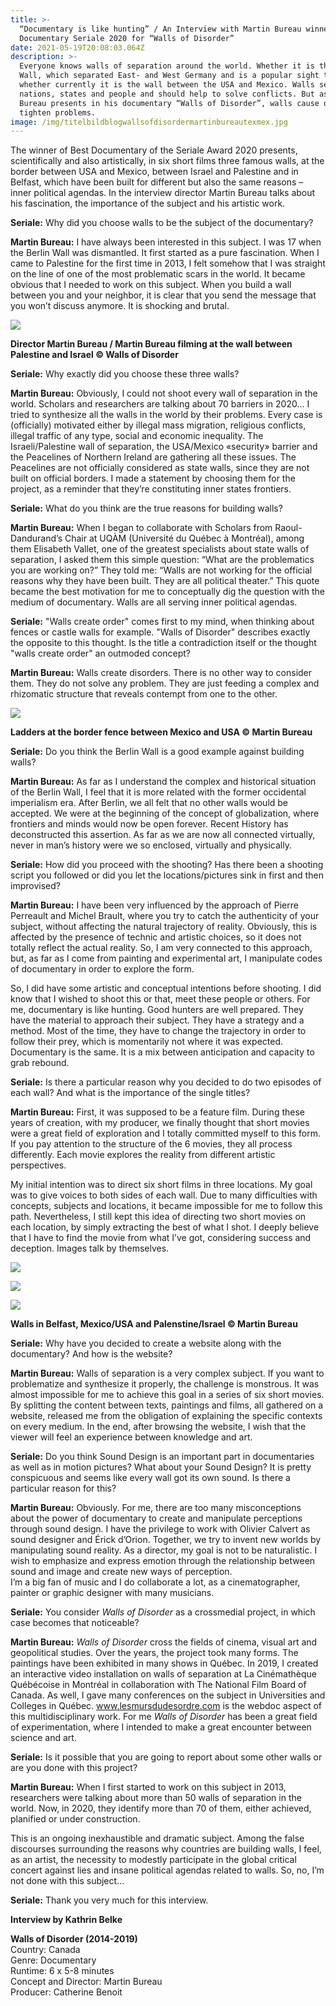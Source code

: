```yaml
---
title: >-
  “Documentary is like hunting” / An Interview with Martin Bureau winner Best
  Documentary Seriale 2020 for “Walls of Disorder” 
date: 2021-05-19T20:08:03.064Z
description: >-
  Everyone knows walls of separation around the world. Whether it is the Berlin
  Wall, which separated East- and West Germany and is a popular sight today or
  whether currently it is the wall between the USA and Mexico. Walls separate
  nations, states and people and should help to solve conflicts. But as Martin
  Bureau presents in his documentary “Walls of Disorder”, walls cause or rather
  tighten problems. 
image: /img/titelbildblogwallsofdisordermartinbureautexmex.jpg
---
```

The winner of Best Documentary of the Seriale Award 2020 presents, scientifically and also artistically, in six short films three famous walls, at the border between USA and Mexico, between Israel and Palestine and in Belfast, which have been built for different but also the same reasons – inner political agendas. In the interview director Martin Bureau talks about his fascination, the importance of the subject and his artistic work.

**Seriale:** Why did you choose walls to be the subject of the documentary?

**Martin Bureau:** I have always been interested in this subject. I was 17 when the Berlin Wall was dismantled. It first started as a pure fascination. When I came to Palestine for the first time in 2013, I felt somehow that I was straight on the line of one of the most problematic scars in the world. It became obvious that I needed to work on this subject. When you build a wall between you and your neighbor, it is clear that you send the message that you won’t discuss anymore. It is shocking and brutal.

![](/img/bild2und3blogwallsofdisordermartinbureau.jpg)

**Director Martin Bureau / Martin Bureau filming at the wall between Palestine and Israel © Walls of Disorder**

**Seriale:** Why exactly did you choose these three walls? 

**Martin Bureau:** Obviously, I could not shoot every wall of separation in the world. Scholars and researchers are talking about 70 barriers in 2020... I tried to synthesize all the walls in the world by their problems. Every case is (officially) motivated either by illegal mass migration, religious conflicts, illegal traffic of any type, social and economic inequality. The Israeli/Palestine wall of separation, the USA/Mexico «security» barrier and the Peacelines of Northern Ireland are gathering all these issues. The Peacelines are not officially considered as state walls, since they are not built on official borders. I made a statement by choosing them for the project, as a reminder that they’re constituting inner states frontiers.

**Seriale:** What do you think are the true reasons for building walls?

**Martin Bureau:** When I began to collaborate with Scholars from Raoul-Dandurand’s Chair at UQÀM (Université du Québec à Montréal), among them Elisabeth Vallet, one of the greatest specialists about state walls of separation, I asked them this simple question: “What are the problematics you are working on?” They told me: “Walls are not working for the official reasons why they have been built. They are all political theater.” This quote became the best motivation for me to conceptually dig the question with the medium of documentary. Walls are all serving inner political agendas. 

**Seriale:** "Walls create order" comes first to my mind, when thinking about fences or castle walls for example. "Walls of Disorder" describes exactly the opposite to this thought. Is the title a contradiction itself or the thought "walls create order" an outmoded concept?

**Martin Bureau:** Walls create disorders. There is no other way to consider them. They do not solve any problem. They are just feeding a complex and rhizomatic structure that reveals contempt from one to the other.

![](/img/bild4blogwallsofdisordertexmex.png)

**Ladders at the border fence between Mexico and USA © Martin Bureau**

**Seriale:** Do you think the Berlin Wall is a good example against building walls?

**Martin Bureau:** As far as I understand the complex and historical situation of the Berlin Wall, I feel that it is more related with the former occidental imperialism era. After Berlin, we all felt that no other walls would be accepted. We were at the beginning of the concept of globalization, where frontiers and minds would now be open forever. Recent History has deconstructed this assertion. As far as we are now all connected virtually, never in man’s history were we so enclosed, virtually and physically. 

**Seriale:** How did you proceed with the shooting? Has there been a shooting script you followed or did you let the locations/pictures sink in first and then improvised?

**Martin Bureau:** I have been very influenced by the approach of Pierre Perreault and Michel Brault, where you try to catch the authenticity of your subject, without affecting the natural trajectory of reality. Obviously, this is affected by the presence of technic and artistic choices, so it does not totally reflect the actual reality. So, I am very connected to this approach, but, as far as I come from painting and experimental art, I manipulate codes of documentary in order to explore the form. 

So, I did have some artistic and conceptual intentions before shooting. I did know that I wished to shoot this or that, meet these people or others. For me, documentary is like hunting. Good hunters are well prepared. They have the material to approach their subject. They have a strategy and a method. Most of the time, they have to change the trajectory in order to follow their prey, which is momentarily not where it was expected. Documentary is the same. It is a mix between anticipation and capacity to grab rebound.

**Seriale:** Is there a particular reason why you decided to do two episodes of each wall? And what is the importance of the single titles?

**Martin Bureau:** First, it was supposed to be a feature film. During these years of creation, with my producer, we finally thought that short movies were a great field of exploration and I totally committed myself to this form. If you pay attention to the structure of the 6 movies, they all process differently. Each movie explores the reality from different artistic perspectives.

My initial intention was to direct six short films in three locations. My goal was to give voices to both sides of each wall. Due to many difficulties with concepts, subjects and locations, it became impossible for me to follow this path. Nevertheless, I still kept this idea of directing two short movies on each location, by simply extracting the best of what I shot. I deeply believe that I have to find the movie from what I’ve got, considering success and deception. Images talk by themselves. 

![](/img/bild5blogwallsofdisorderbelfast.png)

![](/img/bild6blogwallsofdisordertexmex.png)

![](/img/bild7blogwallsofdisorderpalestine.png)

**Walls in Belfast, Mexico/USA and Palenstine/Israel © Martin Bureau**

**Seriale:** Why have you decided to create a website along with the documentary? And how is the website?

**Martin Bureau:** Walls of separation is a very complex subject. If you want to problematize and synthesize it properly, the challenge is monstrous. It was almost impossible for me to achieve this goal in a series of six short movies. By splitting the content between texts, paintings and films, all gathered on a website, released me from the obligation of explaining the specific contexts on every medium. In the end, after browsing the website, I wish that the viewer will feel an experience between knowledge and art.

**Seriale:** Do you think Sound Design is an important part in documentaries as well as in motion pictures? What about your Sound Design? It is pretty conspicuous and seems like every wall got its own sound. Is there a particular reason for this?

**Martin Bureau:** Obviously. For me, there are too many misconceptions about the power of documentary to create and manipulate perceptions through sound design. I have the privilege to work with Olivier Calvert as sound designer and Érick d’Orion. Together, we try to invent new worlds by manipulating sound reality. As a director, my goal is not to be naturalistic. I wish to emphasize and express emotion through the relationship between sound and image and create new ways of perception.\
I’m a big fan of music and I do collaborate a lot, as a cinematographer, painter or graphic designer with many musicians. 

**Seriale:** You consider _Walls of Disorder_ as a crossmedial project, in which case becomes that noticeable?

**Martin Bureau:** _Walls of Disorder_ cross the fields of cinema, visual art and geopolitical studies. Over the years, the project took many forms. The paintings have been exhibited in many shows in Québec. In 2019, I created an interactive video installation on walls of separation at La Cinémathèque Québécoise in Montréal in collaboration with The National Film Board of Canada. As well, I gave many conferences on the subject in Universities and Colleges in Québec. www.lesmursdudesordre.com is the webdoc aspect of this multidisciplinary work. For me _Walls of Disorder_ has been a great field of experimentation, where I intended to make a great encounter between science and art.

**Seriale:** Is it possible that you are going to report about some other walls or are you done with this project?

**Martin Bureau:** When I first started to work on this subject in 2013, researchers were talking about more than 50 walls of separation in the world. Now, in 2020, they identify more than 70 of them, either achieved, planified or under construction.

This is an ongoing inexhaustible and dramatic subject. Among the false discourses surrounding the reasons why countries are building walls, I feel, as an artist, the necessity to modestly participate in the global critical concert against lies and insane political agendas related to walls. So, no, I’m not done with this subject...

**Seriale:** Thank you very much for this interview.

**Interview by Kathrin Belke**

**Walls of Disorder (2014-2019)**\
Country: Canada\
Genre: Documentary\
Runtime: 6 x 5-8 minutes\
Concept and Director: Martin Bureau\
Producer: Catherine Benoit
